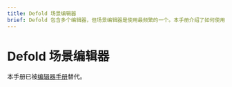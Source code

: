 ```yaml
---
title: Defold 场景编辑器
brief: Defold 包含多个编辑器，但场景编辑器是使用最频繁的一个。本手册介绍了如何使用它。
---
```


# Defold 场景编辑器

本手册已被[编辑器手册](/manuals/editor)替代。